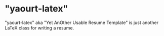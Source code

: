 # "yaourt-latex"

"yaourt-latex" aka "Yet AnOther Usable Resume Template" is just another LaTeX class for writing a resume.
